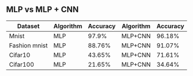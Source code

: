 ## MLP vs MLP + CNN

| Dataset       | Algorithm   | Accuracy | Algorithm   | Accuracy |
| -------       | ---         | ---      | ---         | ---      |
| Mnist         |    MLP      | 97.9%    | MLP+CNN     | 96.18%   |
| Fashion mnist |    MLP      | 88.76%   | MLP+CNN     | 91.07%   |
| Cifar10       |    MLP      | 43.65%   | MLP+CNN     | 71.61%   |
| Cifar100      |    MLP      | 21.65%   | MLP+CNN     | 34.64%   |
